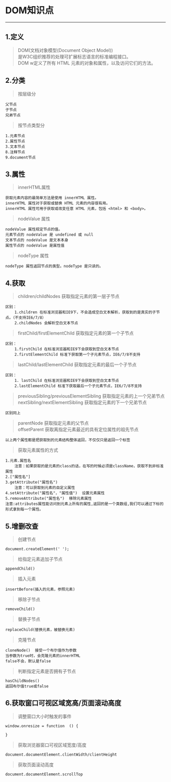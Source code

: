 # DOM知识点  
***
## 1.定义  
> DOM(文档对象模型(Document Object Model))   
是W3C组织推荐的处理可扩展标志语言的标准编程接口。  
DOM w定义了所有 HTML 元素的对象和属性，以及访问它们的方法。

## 2.分类  
> 按层级分  

	父节点  
	子节点  
	兄弟节点  
> 按节点类型分  

	1.元素节点
	2.属性节点
	3.文本节点
	8.注释节点
	9.document节点  

## 3.属性  
> innerHTML属性  

	获取元素内容的最简单方法是使用 innerHTML 属性。  
	innerHTML 属性对于获取或替换 HTML 元素的内容很有用。  
	innerHTML 属性可用于获取或改变任意 HTML 元素，包括 <html> 和 <body>。  
> nodeValue 属性

	nodeValue 属性规定节点的值。  
	元素节点的 nodeValue 是 undefined 或 null
	文本节点的 nodeValue 是文本本身  
	属性节点的 nodeValue 是属性值
> nodeType 属性

	nodeType 属性返回节点的类型。nodeType 是只读的。


## 4.获取  
> children/childNodes 获取指定元素的第一层子节点  

	区别：
		1.children 在标准浏览器和IE9下，不会造成空白文本解析，获取到的是真实的子节点。（不支持IE6/7/8）
		2.childNodes 会解析空白文本节点  
> firstChild/firstElementChild 获取指定元素的第一个子节点  

	区别：
		1.firstChild 在标准浏览器和IE9下会获取到空白文本节点
		2.firstElementChild 标准下获取第一个子元素节点，IE6/7/8不支持
> lastChild/lastElementChild 获取指定元素的最后一个子节点  

	区别：
		1. lastChild 在标准浏览器和IE9下会获取到空白文本节点  
		2.lastElementChild 标准下获取最后一个子元素节点，IE6/7/8不支持  
> previousSibling/previousElementSibling 获取指定元素的上一个兄弟节点  
> nextSibling/nextElementSibling 获取指定元素的下一个兄弟节点  

	区别同上
> parentNode 获取指定元素的父节点  
> offsetParent 获取离指定元素最近的具有定位属性的祖先节点  

	以上两个属性都是把获取到的元素结构整体返回，不仅仅只是返回一个标签  
> 获取元素属性的方式  

	1.元素.属性名
		注意：如果获取的是元素的class的话，在写的时候必须是className，获取不到非标准属性
	2.["属性名"]
	3.getAttribute("属性名")
		注意：可以获取到元素的自定义属性
	4.setAttribute("属性名"，"属性值")  设置元素属性
	5.removeAttribute("属性名")  移除元素属性
	注意:attributes属性能访问到元素上所有的属性,返回的是一个类数组,我们可以通过下标的形式拿到每一个属性。  

## 5.增删改查
> 创建节点

	document.createElement(' ');
> 给指定元素追加子节点  

	appendChild()
> 插入元素  

	insertBefore(插入的元素，参照元素)
> 移除子节点  

	removeChild()
> 替换子节点  

	replaceChild(替换元素，被替换元素)
> 克隆节点  

	cloneNode()  接受一个布尔值作为参数  
	当参数为true时，会克隆元素的innerHTML  
	false不会，默认是false  
> 判断指定元素是否拥有子节点  

	hasChildNodes()  
	返回布尔值true或false  
	
## 6.获取窗口可视区域宽高/页面滚动高度  
> 调整窗口大小时触发的事件  

	window.onresize = function  () {
		
	}
> 获取浏览器窗口可视区域宽度/高度  

	document.documentElement.clientWidth/clientHeight
> 获取页面滚动高度

	document.documentElement.scrollTop

	












	
